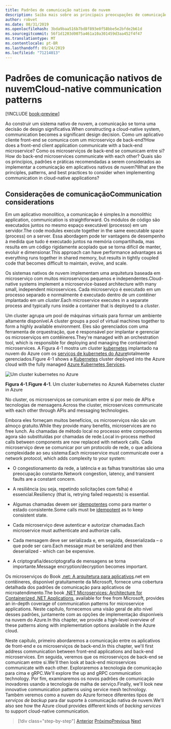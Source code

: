 ```yaml
---
title: Padrões de comunicação nativos de nuvem
description: Saiba mais sobre as principais preocupações de comunicação do serviço em aplicativos nativos de nuvem
author: robvet
ms.date: 08/31/2019
ms.openlocfilehash: 3bda9baa516b7bd8f893e0f58bbe5e2bfde2b61d
ms.sourcegitcommit: 56f1d1203d0075a461a10a301459d3aa452f4f47
ms.translationtype: MT
ms.contentlocale: pt-BR
ms.lasthandoff: 09/24/2019
ms.locfileid: "71214013"
---
```

# <a name="cloud-native-communication-patterns"></a><span data-ttu-id="964b1-103">Padrões de comunicação nativos de nuvem</span><span class="sxs-lookup"><span data-stu-id="964b1-103">Cloud-native communication patterns</span></span>

[!INCLUDE [book-preview](../../../includes/book-preview.md)]

<span data-ttu-id="964b1-104">Ao construir um sistema nativo de nuvem, a comunicação se torna uma decisão de design significativa.</span><span class="sxs-lookup"><span data-stu-id="964b1-104">When constructing a cloud-native system, communication becomes a significant design decision.</span></span> <span data-ttu-id="964b1-105">Como um aplicativo cliente front-end se comunica com um microserviço de back-end?</span><span class="sxs-lookup"><span data-stu-id="964b1-105">How does a front-end client application communicate with a back-end microservice?</span></span> <span data-ttu-id="964b1-106">Como os microserviços de back-end se comunicam entre si?</span><span class="sxs-lookup"><span data-stu-id="964b1-106">How do back-end microservices communicate with each other?</span></span> <span data-ttu-id="964b1-107">Quais são os princípios, padrões e práticas recomendadas a serem considerados ao implementar a comunicação em aplicativos nativos de nuvem?</span><span class="sxs-lookup"><span data-stu-id="964b1-107">What are the principles, patterns, and best practices to consider when implementing communication in cloud-native applications?</span></span>

## <a name="communication-considerations"></a><span data-ttu-id="964b1-108">Considerações de comunicação</span><span class="sxs-lookup"><span data-stu-id="964b1-108">Communication considerations</span></span>

<span data-ttu-id="964b1-109">Em um aplicativo monolítico, a comunicação é simples.</span><span class="sxs-lookup"><span data-stu-id="964b1-109">In a monolithic application, communication is straightforward.</span></span> <span data-ttu-id="964b1-110">Os módulos de código são executados juntos no mesmo espaço executável (processo) em um servidor.</span><span class="sxs-lookup"><span data-stu-id="964b1-110">The code modules execute together in the same executable space (process) on a server.</span></span> <span data-ttu-id="964b1-111">Essa abordagem pode ter vantagens de desempenho à medida que tudo é executado juntos na memória compartilhada, mas resulta em um código rigidamente acoplado que se torna difícil de manter, evoluir e dimensionar.</span><span class="sxs-lookup"><span data-stu-id="964b1-111">This approach can have performance advantages as everything runs together in shared memory, but results in tightly coupled code that becomes difficult to maintain, evolve, and scale.</span></span>

<span data-ttu-id="964b1-112">Os sistemas nativos de nuvem implementam uma arquitetura baseada em microserviço com muitos microserviços pequenos e independentes.</span><span class="sxs-lookup"><span data-stu-id="964b1-112">Cloud-native systems implement a microservice-based architecture with many small, independent microservices.</span></span> <span data-ttu-id="964b1-113">Cada microserviço é executado em um processo separado e normalmente é executado dentro de um contêiner implantado em um *cluster*.</span><span class="sxs-lookup"><span data-stu-id="964b1-113">Each microservice executes in a separate process and typically runs inside a container that is deployed to a *cluster*.</span></span>

<span data-ttu-id="964b1-114">Um cluster agrupa um pool de máquinas virtuais para formar um ambiente altamente disponível.</span><span class="sxs-lookup"><span data-stu-id="964b1-114">A cluster groups a pool of virtual machines together to form a highly available environment.</span></span> <span data-ttu-id="964b1-115">Eles são gerenciados com uma ferramenta de orquestração, que é responsável por implantar e gerenciar os microserviços em contêineres.</span><span class="sxs-lookup"><span data-stu-id="964b1-115">They're managed with an orchestration tool, which is responsible for deploying and managing the containerized microservices.</span></span> <span data-ttu-id="964b1-116">A Figura 4-1 mostra um cluster [kubernetes](https://kubernetes.io) implantado na nuvem do Azure com os [serviços de kubernetes do Azure](https://docs.microsoft.com/azure/aks/intro-kubernetes)totalmente gerenciados.</span><span class="sxs-lookup"><span data-stu-id="964b1-116">Figure 4-1 shows a [Kubernetes](https://kubernetes.io) cluster deployed into the Azure cloud with the fully managed [Azure Kubernetes Services](https://docs.microsoft.com/azure/aks/intro-kubernetes).</span></span>

![Um cluster kubernetes no Azure](./media/kubernetes-cluster-in-azure.png)

<span data-ttu-id="964b1-118">**Figura 4-1**.</span><span class="sxs-lookup"><span data-stu-id="964b1-118">**Figure 4-1**.</span></span> <span data-ttu-id="964b1-119">Um cluster kubernetes no Azure</span><span class="sxs-lookup"><span data-stu-id="964b1-119">A Kubernetes cluster in Azure</span></span>

<span data-ttu-id="964b1-120">No cluster, os microserviços se comunicam entre si por meio de APIs e tecnologias de mensagens.</span><span class="sxs-lookup"><span data-stu-id="964b1-120">Across the cluster, microservices communicate with each other through APIs and messaging technologies.</span></span>

<span data-ttu-id="964b1-121">Embora eles forneçam muitos benefícios, os microserviços não são um almoço gratuito.</span><span class="sxs-lookup"><span data-stu-id="964b1-121">While they provide many benefits, microservices are no free lunch.</span></span> <span data-ttu-id="964b1-122">As chamadas de método local no processo entre componentes agora são substituídas por chamadas de rede.</span><span class="sxs-lookup"><span data-stu-id="964b1-122">Local in-process method calls between components are now replaced with network calls.</span></span> <span data-ttu-id="964b1-123">Cada microserviço deve se comunicar por um protocolo de rede, o que adiciona complexidade ao seu sistema:</span><span class="sxs-lookup"><span data-stu-id="964b1-123">Each microservice must communicate over a network protocol, which adds complexity to your system:</span></span>

- <span data-ttu-id="964b1-124">O congestionamento da rede, a latência e as falhas transitórias são uma preocupação constante.</span><span class="sxs-lookup"><span data-stu-id="964b1-124">Network congestion, latency, and transient faults are a constant concern.</span></span>

- <span data-ttu-id="964b1-125">A resiliência (ou seja, repetindo solicitações com falha) é essencial.</span><span class="sxs-lookup"><span data-stu-id="964b1-125">Resiliency (that is, retrying failed requests) is essential.</span></span>

- <span data-ttu-id="964b1-126">Algumas chamadas devem ser [idempotentes](https://www.restapitutorial.com/lessons/idempotency.html) como para manter o estado consistente.</span><span class="sxs-lookup"><span data-stu-id="964b1-126">Some calls must be [idempotent](https://www.restapitutorial.com/lessons/idempotency.html) as to keep consistent state.</span></span>

- <span data-ttu-id="964b1-127">Cada microserviço deve autenticar e autorizar chamadas.</span><span class="sxs-lookup"><span data-stu-id="964b1-127">Each microservice must authenticate and authorize calls.</span></span>

- <span data-ttu-id="964b1-128">Cada mensagem deve ser serializada e, em seguida, desserializada – o que pode ser caro.</span><span class="sxs-lookup"><span data-stu-id="964b1-128">Each message must be serialized and then deserialized - which can be expensive.</span></span>

- <span data-ttu-id="964b1-129">A criptografia/descriptografia de mensagens se torna importante.</span><span class="sxs-lookup"><span data-stu-id="964b1-129">Message encryption/decryption becomes important.</span></span>

<span data-ttu-id="964b1-130">Os microserviços do Book [.net: A arquitetura para aplicativos](https://docs.microsoft.com/dotnet/standard/microservices-architecture/).net em contêineres, disponível gratuitamente da Microsoft, fornece uma cobertura detalhada dos padrões de comunicação para aplicativos de microatendimento.</span><span class="sxs-lookup"><span data-stu-id="964b1-130">The book [.NET Microservices: Architecture for Containerized .NET Applications](https://docs.microsoft.com/dotnet/standard/microservices-architecture/), available for free from Microsoft, provides an in-depth coverage of communication patterns for microservice applications.</span></span> <span data-ttu-id="964b1-131">Neste capítulo, fornecemos uma visão geral de alto nível desses padrões, juntamente com as opções de implementação disponíveis na nuvem do Azure.</span><span class="sxs-lookup"><span data-stu-id="964b1-131">In this chapter, we provide a high-level overview of these patterns along with implementation options available in the Azure cloud.</span></span>

<span data-ttu-id="964b1-132">Neste capítulo, primeiro abordaremos a comunicação entre os aplicativos de front-end e os microserviços de back-end.</span><span class="sxs-lookup"><span data-stu-id="964b1-132">In this chapter, we'll first address communication between front-end applications and back-end microservices.</span></span> <span data-ttu-id="964b1-133">Em seguida, veremos que os microserviços de back-end se comunicam entre si.</span><span class="sxs-lookup"><span data-stu-id="964b1-133">We'll then look at back-end microservices communicate with each other.</span></span> <span data-ttu-id="964b1-134">Exploraremos a tecnologia de comunicação para cima e gRPC.</span><span class="sxs-lookup"><span data-stu-id="964b1-134">We'll explore the up and gRPC communication technology.</span></span> <span data-ttu-id="964b1-135">Por fim, examinaremos os novos padrões de comunicação inovadores usando a tecnologia de malha de serviço.</span><span class="sxs-lookup"><span data-stu-id="964b1-135">Finally, we'll look new innovative communication patterns using service mesh technology.</span></span> <span data-ttu-id="964b1-136">Também veremos como a nuvem do Azure fornece diferentes tipos de *serviços de backup* para dar suporte à comunicação nativa de nuvem.</span><span class="sxs-lookup"><span data-stu-id="964b1-136">We'll also see how the Azure cloud provides different kinds of *backing services* to support cloud-native communication.</span></span>

>[!div class="step-by-step"]
><span data-ttu-id="964b1-137">[Anterior](other-deployment-options.md)
>[Próximo](front-end-communication.md)</span><span class="sxs-lookup"><span data-stu-id="964b1-137">[Previous](other-deployment-options.md)
[Next](front-end-communication.md)</span></span>

